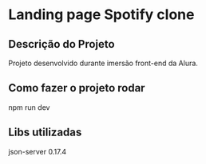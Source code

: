 # Landing page Spotify clone

## Descrição do Projeto

<p align="justify"> Projeto desenvolvido durante imersão front-end da Alura. </p>

## Como fazer o projeto rodar

<p align="justify"> npm run dev</p>

## Libs utilizadas

<p align="justify"> json-server 0.17.4 </p>
